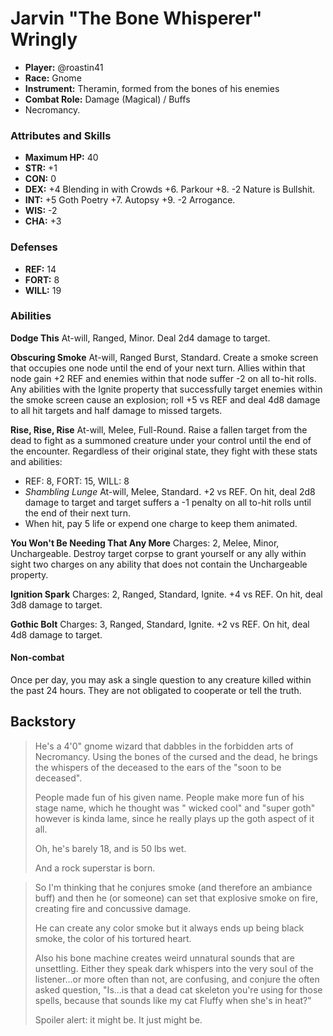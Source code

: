 # Jarvin "The Bone Whisperer" Wringly

 * **Player:** @roastin41
 * **Race:** Gnome
 * **Instrument:** Theramin, formed from the bones of his enemies
 * **Combat Role:** Damage (Magical) / Buffs
 * Necromancy.

### Attributes and Skills

 * **Maximum HP:** 40
 * **STR:** +1
 * **CON:** 0
 * **DEX:** +4 Blending in with Crowds +6. Parkour +8. -2 Nature is Bullshit.
 * **INT:** +5 Goth Poetry +7. Autopsy +9. -2 Arrogance.
 * **WIS:** -2
 * **CHA:** +3

### Defenses

 * **REF:** 14
 * **FORT:** 8
 * **WILL:** 19

### Abilities

**Dodge This** At-will, Ranged, Minor. Deal 2d4 damage to target.

**Obscuring Smoke** At-will, Ranged Burst, Standard. Create a smoke screen that occupies one node until the end of your next turn. Allies within that node gain +2 REF and enemies within that node suffer -2 on all to-hit rolls. Any abilities with the Ignite property that successfully target enemies within the smoke screen cause an explosion; roll +5 vs REF and deal 4d8 damage to all hit targets and half damage to missed targets.

**Rise, Rise, Rise** At-will, Melee, Full-Round. Raise a fallen target from the dead to fight as a summoned creature under your control until the end of the encounter. Regardless of their original state, they fight with these stats and abilities:

 * REF: 8, FORT: 15, WILL: 8
 * *Shambling Lunge* At-will, Melee, Standard. +2 vs REF. On hit, deal 2d8 damage to target and target suffers a -1 penalty on all to-hit rolls until the end of their next turn.
 * When hit, pay 5 life or expend one charge to keep them animated.

**You Won't Be Needing That Any More** Charges: 2, Melee, Minor, Unchargeable. Destroy target corpse to grant yourself or any ally within sight two charges on any ability that does not contain the Unchargeable property.

**Ignition Spark** Charges: 2, Ranged, Standard, Ignite. +4 vs REF. On hit, deal 3d8 damage to target.

**Gothic Bolt** Charges: 3, Ranged, Standard, Ignite. +2 vs REF. On hit, deal 4d8 damage to target.

#### Non-combat

Once per day, you may ask a single question to any creature killed within the past 24 hours. They are not obligated to cooperate or tell the truth.

## Backstory

> He's a 4'0" gnome wizard that dabbles in the forbidden arts of Necromancy. Using the bones of the cursed and the dead, he brings the whispers of the deceased to the ears of the "soon to be deceased".
>
> People made fun of his given name. People make more fun of his stage name, which he thought was " wicked cool" and "super goth" however is kinda lame, since he really plays up the goth aspect of it all.
>
> Oh, he's barely 18, and is 50 lbs wet.
>
> And a rock superstar is born.

> So I'm thinking that he conjures smoke (and therefore an ambiance buff) and then he (or someone) can set that explosive smoke on fire, creating fire and concussive damage.
>
> He can create any color smoke but it always ends up being black smoke, the color of his tortured heart.
>
> Also his bone machine creates weird unnatural sounds that are unsettling. Either they speak dark whispers into the very soul of the listener...or more often than not, are confusing, and conjure the often asked question, "Is...is that a dead cat skeleton you're using for those spells, because that sounds like my cat Fluffy when she's in heat?"
>
> Spoiler alert: it might be. It just might be.
